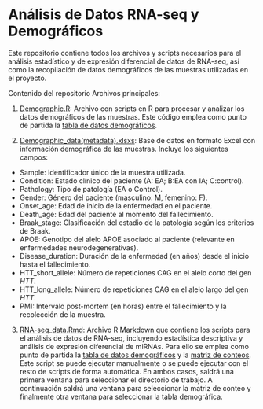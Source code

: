 # Análisis de Datos RNA-seq y Demográficos

Este repositorio contiene todos los archivos y scripts necesarios para el análisis estadístico y de expresión diferencial de datos de RNA-seq, así como la recopilación de datos demográficos de las muestras utilizadas en el proyecto.

Contenido del repositorio
Archivos principales:
1. [Demographic.R](./Demographic.R): Archivo con scripts en R para procesar y analizar los datos demográficos de las muestras. Este código emplea como punto de partida la [tabla de datos demográficos](./Demographic_data(metadata).xlsx). 

2. [Demographic_data(metadata).xlsxs](./Demographic_data(metadata).xlsx): Base de datos en formato Excel con información demográfica de las muestras. Incluye los siguientes campos:

+ Sample: Identificador único de la muestra utilizada.
+ Condition: Estado clínico del paciente (A: EA; B:EA con IA; C:control).
+ Pathology: Tipo de patología (EA o Control).
+ Gender: Género del paciente (masculino: M, femenino: F).
+ Onset_age: Edad de inicio de la enfermedad en el paciente.
+ Death_age: Edad del paciente al momento del fallecimiento.
+ Braak_stage: Clasificación del estadio de la patología según los criterios de Braak.
+ APOE: Genotipo del alelo APOE asociado al paciente (relevante en enfermedades neurodegenerativas).
+ Disease_duration: Duración de la enfermedad (en años) desde el inicio hasta el fallecimiento.
+ HTT_short_allele: Número de repeticiones CAG en el alelo corto del gen _HTT_.
+ HTT_long_allele: Número de repeticiones CAG en el alelo largo del gen _HTT_.
+ PMI: Intervalo post-mortem (en horas) entre el fallecimiento y la recolección de la muestra.

3. [RNA-seq_data.Rmd](./RNA-seq_data.Rmd): Archivo R Markdown que contiene los scripts para el análisis de datos de RNA-seq, incluyendo estadística descriptiva y análisis de expresión diferencial de miRNAs. Para ello se emplea como punto de partida la [tabla de datos demográficos](./Demographic_data(metadata).xlsx) y la [matriz de conteos](../Count%20matrix/count_matrix.xlsx). Este script se puede ejecutar manualmente o se puede ejecutar con el resto de scripts de forma automática.
En ambos casos, saldrá una primera ventana para seleccionar el directorio de trabajo. A continuación saldrá una ventana para seleccionar la matriz de conteo y finalmente otra ventana para seleccionar la tabla demográfica.

